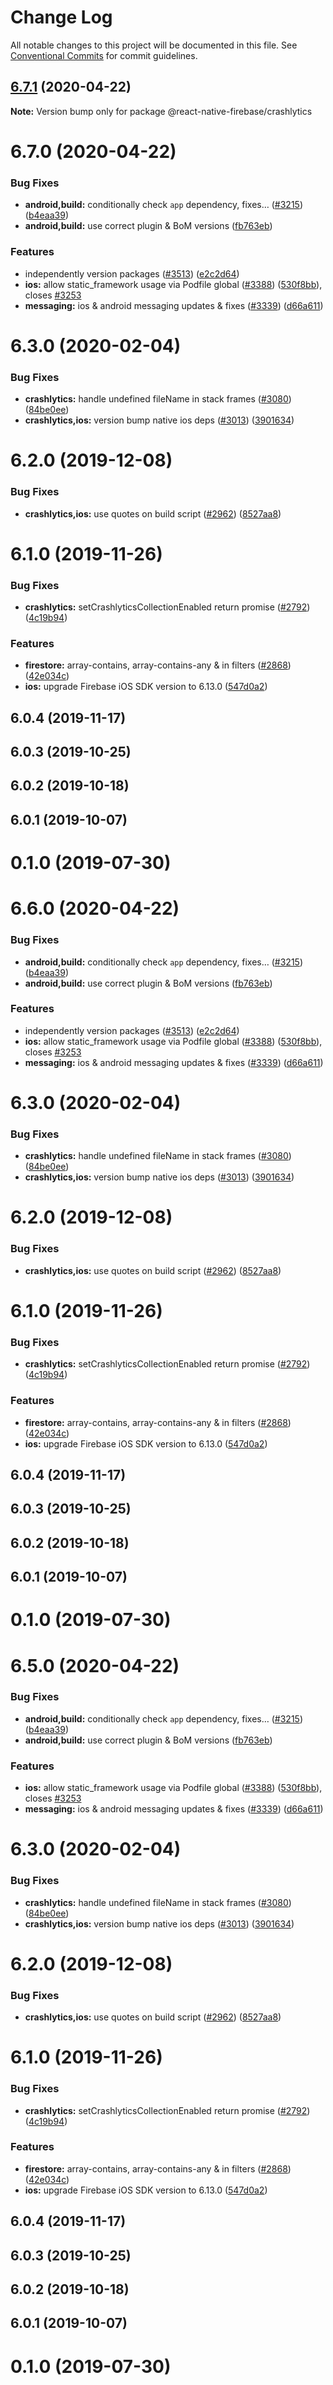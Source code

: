 # Change Log

All notable changes to this project will be documented in this file.
See [Conventional Commits](https://conventionalcommits.org) for commit guidelines.

## [6.7.1](https://github.com/invertase/react-native-firebase/tree/master/packages/crashlytics/compare/@react-native-firebase/crashlytics@6.7.0...@react-native-firebase/crashlytics@6.7.1) (2020-04-22)

**Note:** Version bump only for package @react-native-firebase/crashlytics





# 6.7.0 (2020-04-22)


### Bug Fixes

* **android,build:** conditionally check `app` dependency, fixes… ([#3215](https://github.com/invertase/react-native-firebase/tree/master/packages/crashlytics/issues/3215)) ([b4eaa39](https://github.com/invertase/react-native-firebase/tree/master/packages/crashlytics/commit/b4eaa39ea8022535696d28e6eacb5c3e3ce9578f))
* **android,build:** use correct plugin & BoM versions ([fb763eb](https://github.com/invertase/react-native-firebase/tree/master/packages/crashlytics/commit/fb763ebde216d8c789b08bd0d77c078089776627))


### Features

* independently version packages ([#3513](https://github.com/invertase/react-native-firebase/tree/master/packages/crashlytics/issues/3513)) ([e2c2d64](https://github.com/invertase/react-native-firebase/tree/master/packages/crashlytics/commit/e2c2d64d2266cbdd14d4dcfefa64a08263f0af85))
* **ios:** allow static_framework usage via Podfile global ([#3388](https://github.com/invertase/react-native-firebase/tree/master/packages/crashlytics/issues/3388)) ([530f8bb](https://github.com/invertase/react-native-firebase/tree/master/packages/crashlytics/commit/530f8bbb51f89f106854dbf1df5ec80211e2cf8b)), closes [#3253](https://github.com/invertase/react-native-firebase/tree/master/packages/crashlytics/issues/3253)
* **messaging:** ios & android messaging updates & fixes ([#3339](https://github.com/invertase/react-native-firebase/tree/master/packages/crashlytics/issues/3339)) ([d66a611](https://github.com/invertase/react-native-firebase/tree/master/packages/crashlytics/commit/d66a6118f82005087f53b86571990fc071402153))



# 6.3.0 (2020-02-04)


### Bug Fixes

* **crashlytics:** handle undefined fileName in stack frames ([#3080](https://github.com/invertase/react-native-firebase/tree/master/packages/crashlytics/issues/3080)) ([84be0ee](https://github.com/invertase/react-native-firebase/tree/master/packages/crashlytics/commit/84be0ee2b22bbad4fddfd6bf6b4983cf683bc808))
* **crashlytics,ios:** version bump native ios deps ([#3013](https://github.com/invertase/react-native-firebase/tree/master/packages/crashlytics/issues/3013)) ([3901634](https://github.com/invertase/react-native-firebase/tree/master/packages/crashlytics/commit/39016346e419175119e863b2e2bff10166ddf40c))



# 6.2.0 (2019-12-08)


### Bug Fixes

* **crashlytics,ios:** use quotes on build script ([#2962](https://github.com/invertase/react-native-firebase/tree/master/packages/crashlytics/issues/2962)) ([8527aa8](https://github.com/invertase/react-native-firebase/tree/master/packages/crashlytics/commit/8527aa8c4856d3bf93ebbfa515f5d5cc0eeb290a))



# 6.1.0 (2019-11-26)


### Bug Fixes

* **crashlytics:** setCrashlyticsCollectionEnabled return promise ([#2792](https://github.com/invertase/react-native-firebase/tree/master/packages/crashlytics/issues/2792)) ([4c19b94](https://github.com/invertase/react-native-firebase/tree/master/packages/crashlytics/commit/4c19b9439ddf6ecf57e59f7e2d8b64954678d8e5))


### Features

* **firestore:** array-contains, array-contains-any & in filters ([#2868](https://github.com/invertase/react-native-firebase/tree/master/packages/crashlytics/issues/2868)) ([42e034c](https://github.com/invertase/react-native-firebase/tree/master/packages/crashlytics/commit/42e034c4807da54441d2baeab9f57bbf1a137a4a))
* **ios:** upgrade Firebase iOS SDK version to 6.13.0 ([547d0a2](https://github.com/invertase/react-native-firebase/tree/master/packages/crashlytics/commit/547d0a2d74a68808b29063f9b3aa3e1ac38551fc))



## 6.0.4 (2019-11-17)



## 6.0.3 (2019-10-25)



## 6.0.2 (2019-10-18)



## 6.0.1 (2019-10-07)



# 0.1.0 (2019-07-30)





# 6.6.0 (2020-04-22)


### Bug Fixes

* **android,build:** conditionally check `app` dependency, fixes… ([#3215](https://github.com/invertase/react-native-firebase/tree/master/packages/crashlytics/issues/3215)) ([b4eaa39](https://github.com/invertase/react-native-firebase/tree/master/packages/crashlytics/commit/b4eaa39ea8022535696d28e6eacb5c3e3ce9578f))
* **android,build:** use correct plugin & BoM versions ([fb763eb](https://github.com/invertase/react-native-firebase/tree/master/packages/crashlytics/commit/fb763ebde216d8c789b08bd0d77c078089776627))


### Features

* independently version packages ([#3513](https://github.com/invertase/react-native-firebase/tree/master/packages/crashlytics/issues/3513)) ([e2c2d64](https://github.com/invertase/react-native-firebase/tree/master/packages/crashlytics/commit/e2c2d64d2266cbdd14d4dcfefa64a08263f0af85))
* **ios:** allow static_framework usage via Podfile global ([#3388](https://github.com/invertase/react-native-firebase/tree/master/packages/crashlytics/issues/3388)) ([530f8bb](https://github.com/invertase/react-native-firebase/tree/master/packages/crashlytics/commit/530f8bbb51f89f106854dbf1df5ec80211e2cf8b)), closes [#3253](https://github.com/invertase/react-native-firebase/tree/master/packages/crashlytics/issues/3253)
* **messaging:** ios & android messaging updates & fixes ([#3339](https://github.com/invertase/react-native-firebase/tree/master/packages/crashlytics/issues/3339)) ([d66a611](https://github.com/invertase/react-native-firebase/tree/master/packages/crashlytics/commit/d66a6118f82005087f53b86571990fc071402153))



# 6.3.0 (2020-02-04)


### Bug Fixes

* **crashlytics:** handle undefined fileName in stack frames ([#3080](https://github.com/invertase/react-native-firebase/tree/master/packages/crashlytics/issues/3080)) ([84be0ee](https://github.com/invertase/react-native-firebase/tree/master/packages/crashlytics/commit/84be0ee2b22bbad4fddfd6bf6b4983cf683bc808))
* **crashlytics,ios:** version bump native ios deps ([#3013](https://github.com/invertase/react-native-firebase/tree/master/packages/crashlytics/issues/3013)) ([3901634](https://github.com/invertase/react-native-firebase/tree/master/packages/crashlytics/commit/39016346e419175119e863b2e2bff10166ddf40c))



# 6.2.0 (2019-12-08)


### Bug Fixes

* **crashlytics,ios:** use quotes on build script ([#2962](https://github.com/invertase/react-native-firebase/tree/master/packages/crashlytics/issues/2962)) ([8527aa8](https://github.com/invertase/react-native-firebase/tree/master/packages/crashlytics/commit/8527aa8c4856d3bf93ebbfa515f5d5cc0eeb290a))



# 6.1.0 (2019-11-26)


### Bug Fixes

* **crashlytics:** setCrashlyticsCollectionEnabled return promise ([#2792](https://github.com/invertase/react-native-firebase/tree/master/packages/crashlytics/issues/2792)) ([4c19b94](https://github.com/invertase/react-native-firebase/tree/master/packages/crashlytics/commit/4c19b9439ddf6ecf57e59f7e2d8b64954678d8e5))


### Features

* **firestore:** array-contains, array-contains-any & in filters ([#2868](https://github.com/invertase/react-native-firebase/tree/master/packages/crashlytics/issues/2868)) ([42e034c](https://github.com/invertase/react-native-firebase/tree/master/packages/crashlytics/commit/42e034c4807da54441d2baeab9f57bbf1a137a4a))
* **ios:** upgrade Firebase iOS SDK version to 6.13.0 ([547d0a2](https://github.com/invertase/react-native-firebase/tree/master/packages/crashlytics/commit/547d0a2d74a68808b29063f9b3aa3e1ac38551fc))



## 6.0.4 (2019-11-17)



## 6.0.3 (2019-10-25)



## 6.0.2 (2019-10-18)



## 6.0.1 (2019-10-07)



# 0.1.0 (2019-07-30)





# 6.5.0 (2020-04-22)


### Bug Fixes

* **android,build:** conditionally check `app` dependency, fixes… ([#3215](https://github.com/invertase/react-native-firebase/tree/master/packages/crashlytics/issues/3215)) ([b4eaa39](https://github.com/invertase/react-native-firebase/tree/master/packages/crashlytics/commit/b4eaa39ea8022535696d28e6eacb5c3e3ce9578f))
* **android,build:** use correct plugin & BoM versions ([fb763eb](https://github.com/invertase/react-native-firebase/tree/master/packages/crashlytics/commit/fb763ebde216d8c789b08bd0d77c078089776627))


### Features

* **ios:** allow static_framework usage via Podfile global ([#3388](https://github.com/invertase/react-native-firebase/tree/master/packages/crashlytics/issues/3388)) ([530f8bb](https://github.com/invertase/react-native-firebase/tree/master/packages/crashlytics/commit/530f8bbb51f89f106854dbf1df5ec80211e2cf8b)), closes [#3253](https://github.com/invertase/react-native-firebase/tree/master/packages/crashlytics/issues/3253)
* **messaging:** ios & android messaging updates & fixes ([#3339](https://github.com/invertase/react-native-firebase/tree/master/packages/crashlytics/issues/3339)) ([d66a611](https://github.com/invertase/react-native-firebase/tree/master/packages/crashlytics/commit/d66a6118f82005087f53b86571990fc071402153))



# 6.3.0 (2020-02-04)


### Bug Fixes

* **crashlytics:** handle undefined fileName in stack frames ([#3080](https://github.com/invertase/react-native-firebase/tree/master/packages/crashlytics/issues/3080)) ([84be0ee](https://github.com/invertase/react-native-firebase/tree/master/packages/crashlytics/commit/84be0ee2b22bbad4fddfd6bf6b4983cf683bc808))
* **crashlytics,ios:** version bump native ios deps ([#3013](https://github.com/invertase/react-native-firebase/tree/master/packages/crashlytics/issues/3013)) ([3901634](https://github.com/invertase/react-native-firebase/tree/master/packages/crashlytics/commit/39016346e419175119e863b2e2bff10166ddf40c))



# 6.2.0 (2019-12-08)


### Bug Fixes

* **crashlytics,ios:** use quotes on build script ([#2962](https://github.com/invertase/react-native-firebase/tree/master/packages/crashlytics/issues/2962)) ([8527aa8](https://github.com/invertase/react-native-firebase/tree/master/packages/crashlytics/commit/8527aa8c4856d3bf93ebbfa515f5d5cc0eeb290a))



# 6.1.0 (2019-11-26)


### Bug Fixes

* **crashlytics:** setCrashlyticsCollectionEnabled return promise ([#2792](https://github.com/invertase/react-native-firebase/tree/master/packages/crashlytics/issues/2792)) ([4c19b94](https://github.com/invertase/react-native-firebase/tree/master/packages/crashlytics/commit/4c19b9439ddf6ecf57e59f7e2d8b64954678d8e5))


### Features

* **firestore:** array-contains, array-contains-any & in filters ([#2868](https://github.com/invertase/react-native-firebase/tree/master/packages/crashlytics/issues/2868)) ([42e034c](https://github.com/invertase/react-native-firebase/tree/master/packages/crashlytics/commit/42e034c4807da54441d2baeab9f57bbf1a137a4a))
* **ios:** upgrade Firebase iOS SDK version to 6.13.0 ([547d0a2](https://github.com/invertase/react-native-firebase/tree/master/packages/crashlytics/commit/547d0a2d74a68808b29063f9b3aa3e1ac38551fc))



## 6.0.4 (2019-11-17)



## 6.0.3 (2019-10-25)



## 6.0.2 (2019-10-18)



## 6.0.1 (2019-10-07)



# 0.1.0 (2019-07-30)
